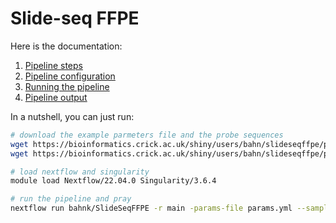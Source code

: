 
# Slide-seq FFPE


Here is the documentation:

 1. [Pipeline steps](doc/steps.md)
 2. [Pipeline configuration](doc/config.md)
 3. [Running the pipeline](doc/run.md)
 4. [Pipeline output](doc/output.md)

In a nutshell, you can just run:

```bash
# download the example parmeters file and the probe sequences
wget https://bioinformatics.crick.ac.uk/shiny/users/bahn/slideseqffpe/params.yml
wget https://bioinformatics.crick.ac.uk/shiny/users/bahn/slideseqffpe/probes.fasta

# load nextflow and singularity
module load Nextflow/22.04.0 Singularity/3.6.4

# run the pipeline and pray
nextflow run bahnk/SlideSeqFFPE -r main -params-file params.yml --sample_sheet /path/to/samplesheet --data_dir /path/to/sequencingdirectory
```

